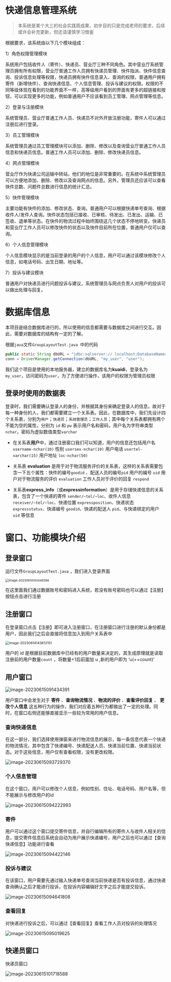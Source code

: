 # 快递信息管理系统

> 本系统是某个大三的社会实践周成果，初步目的只是完成老师的要求，后续或许会补充更新，但还请谨慎学习借鉴

根据要求，该系统由以下几个模块组成：

1）角色权限管理模块

系统用户包括收件人（寄件）、快递员、营业厅三种不同角色。其中营业厅系统管理员拥有所有权限，营业厅普通工作人员拥有快递员管理、快件指派、快件信息查询、投诉信息处理等权限，快递员拥有快件信息录入、查询的权限，普通用户拥有寄件（新增快件）、查询快递信息、个人信息管理、投诉与建议的权限。权限的不同等级体现在看到的功能界面不一样，高等级用户看到的界面有更多的超链接和按钮，可以实现更多的功能，例如普通用户不应该看到员工管理、网点管理等信息。

2）登录与注册模块

系统管理员、营业厅普通工作人员、快递员不对外开放注册功能，寄件人可以通过注册后进行登录。

3）员工管理模块

系统管理员通过员工管理模块可以添加、删除、修改以及查询营业厅普通工作人员信息和快递员信息。普通工作人员可以添加、删除、修改快递员信息。

4）网点管理模块

营业厅作为快递公司运输中转站，他们的地位是非常重要的。在系统中系统管理员可以方便地添加、删除、修改以及查询网点的信息。另外，管理员还应该可以查看快件总数、问题件总数进行信息的统计汇总。

5）快件管理模块

主要功能有快件的添加、修改状态、查询。普通用户可以根据快递单号查询、根据收件人/发件人查询。快件状态包括已接收、已审核、待发出、已发出、运输、已签收、退单等状态。在快件的物流过程中始终围绕这几个状态不停地转变。快递员和营业厅工作人员可以修改快件的状态以及快件目前所在位置，普通用户仅可以查询。

6）个人信息管理模块

个人信息模块显示的是当前登录的用户的个人信息，用户可以通过该模块修改个人信息，如电话号码、出生日期、地址等。

7）投诉与建议模块

普通用户对快递员进行问题投诉与建议，系统管理员与网点负责人对用户的投诉可以做出处理与回复。

# 数据库信息
本项目是结合数据库进行的，所以使用的信息都需要与数据库之间进行交互。因此，需要对数据库的结构有一定的了解。

根据`java`文件`GroupLayoutTest.java `中的代码
```java
public static String dbURL = "jdbc:sqlserver:// localhost;DatabaseName=kuaidi;encrypt=true;trustServerCertificate=true";
conn = DriverManager.getConnection(dbURL, "my_user", "user");
```
我们这个项目是使用的本地服务器，建立的数据库名为**kuaidi**，登录名为`my_user`，访问密码为`user`，为了方便进行操作，该用户的权限为管理员权限
## 登录时使用的数据表
登录时，我们需要确认登录人的身份，并根据其身份来确定登录人的信息。故对于每一种身份的人，我们都需要建立一个关系表。因此，在数据库中，我们先设计四个关系表，分别为`用户`；`快递员`；`系统管理员`；`工作人员`；其中每个关系表都拥有两个不能为空的属性，分别为 `id` 和 `pw` 表示用户名和密码，用户名为字符串类型`nchar`，密码为虚拟数值类型`varchar`

- 在关系表**用户**中，通过注册窗口我们可以知道，用户的信息还包括用户名 `username-nchar(10)` 性别 `usersex-nchar(10)` 用户电话 `usertel-varchar(15)` 用户地址 `loc-nchar(50)`

- 关系表 **evaluation** 是用于对于物流服务评价的关系表，这样的关系表需要包含一下五个属性：快件的编号`goodid` 、配送人员的编号`pid` 用户的编号 `uid` 用户对于物流服务的评价 `evaluation` 工作人员对于评价的回复 `respond` 
- 关系表**express_info**（或**expressinformation**）是用于存储快递信息的关系表，包含了一个快递的寄件 `sender/~tel/~loc`、收件人信息 `receiver/~tel/~loc`、快递位置 `expressposition`、快递状态 `expressstatus`、快递编号 `goodid`、快递的配送人 `pid`、与快递绑定的用户 `uid` 等信息



# 窗口、功能模块介绍

## 登录窗口

运行文件`GroupLayoutTest.java` ，我们进入登录界面

<img src="./README/image-20230614143446398.png" alt="image-20230614143446398" style="zoom:67%;" />

在这里面我们通过数据账号和密码进入系统，若没有账号密码也可以通过【注册】按钮点击进行注册

## 注册窗口

在登录窗口点击【注册】即可进入注册窗口，在注册窗口进行注册的默认身份都是用户，因此我们之后会直接将信息加入到用户关系表中

<img src="./README/image-20230614143612151.png" alt="image-20230614143612151" style="zoom:75%;" />

用户的 id 是根据目前数据库中已经有的用户数量来决定的，其生成原理就是读取注册前的用户数量`count` ，将数量+1后前面加 u ,新的用户即为 ‘u(++count)‘ 

## 用户窗口

![image-20230615091434391](./README/image-20230615091434391.png)

用户窗口中会发生对于 **寄件** 、**查询物流情况** 、**物流的评价** 、**查看评价回复** 、 **更改个人信息** 这五种行为的操作，我们对应着五种行为都做出了一定的处理。同时，在窗口右侧还能够直接显示一些较为常用的用户信息。

### 查询快递信息

在这一部分，我们选择使用弹窗来进行物流信息的展示，每一条信息代表一个快递的物流情况，其中包含了快递编号、快递配送人员、快递当前位置、快递当前状态。对于这些信息，用户仅有查看权限，没有更改权限。

![image-20230615093729370](./README/image-20230615093729370.png)

### 个人信息管理

在这个窗口，用户可以修改个人信息，例如性别、住址、电话号码、用户名等，但不能展示与修改用户的id

![image-20230615094222993](./README/image-20230615094222993.png)

### 寄件

用户可以通过这个窗口提交寄件信息，并自行编辑所有的寄件人与收件人相关的信息，提交寄件信息后系统会自动为用户展示快递编号，用户之后也可以通过【查询快递信息】功能进行查看

![image-20230615094422146](./README/image-20230615094422146.png)

### 投诉与建议

在该窗口，用户需要先通过输入快递单号查询当前快递是否有投诉信息，通过快递查询确认之后才能进行投诉，在投诉内容编辑好文字之后才能提交投诉。

![image-20230615094641808](./README/image-20230615094641808.png)

### 查看回复

对快递进行投诉之后，可以通过【查看回复】查看工作人员对投诉的处理情况

![image-20230615095019625](./README/image-20230615095019625.png)

## 快递员窗口

快递员窗口

![image-20230615101718588](./README/image-20230615101718588.png)
